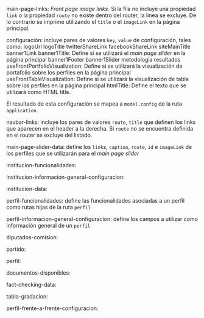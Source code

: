 main-page-links: _Front page image links_. Si la fila no incluye una propiedad `link`
o la propiedad `route` no existe dentro del router, la linea se excluye. De lo contrario
se imprime utilizando el `title` o el `imageLink` en la página principal.

configuración: incluye pares de valores `key`, `value` de configuración, tales como:
logoUrl
logoTitle
twitterShareLink
facebookShareLink
siteMainTitle
banner1Link
banner1Title: Define si se utilizará el _main page slider_ en la página principal
banner1Footer
banner1Slider
metodologia
resultados
useFrontPortfolioVisualization: Define si se utilizará la visualización de portafolio
sobre los perfiles en la página principal
useFrontTableVisualization: Define si se utilizará la visualización de tabla sobre
los perfiles en la página principal
htmlTitle: Define el texto que se utilizará como HTML title.

El resultado de esta configuración se mapea a `model.config` de la ruta `application`.

navbar-links: incluye los pares de valores `route`, `title` que definen los links
que aparecen en el header a la derecha. Si `route` no se encuentra definida en el
router se excluye del listado.

main-page-slider-data: define los `link`s, `caption`, `route`, `id` e `imageLink`
de los perfiles que se utilizarán para el _main page slider_

institucion-funcionalidades:

institucion-informacion-general-configuracion:

institucion-data:

perfil-funcionalidades: define las funcionalidades asociadas a un perfil como rutas
hijas de la ruta `perfil`

perfil-informacion-general-configuracion: define los campos a utilizar como información
general de un `perfil`

diputados-comision:

partido:

perfil:

documentos-disponibles:

fact-checking-data:

tabla-gradacion:

perfil-frente-a-frente-configuracion:
